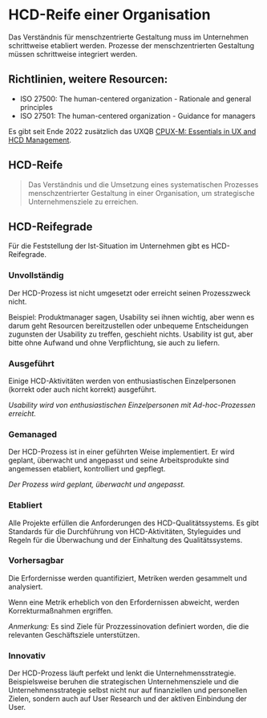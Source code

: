 # HCD-Reife einer Organisation

Das Verständnis für menschzentrierte Gestaltung muss im Unternehmen schrittweise etabliert werden.
Prozesse der menschzentrierten Gestaltung müssen schrittweise integriert werden.

## Richtlinien, weitere Resourcen:

- ISO 27500: The human-centered organization - Rationale and general principles
- ISO 27501: The human-centered organization - Guidance for managers

Es gibt seit Ende 2022 zusätzlich das UXQB 
[CPUX-M: Essentials in UX and HCD Management](https://www.uxqb.org/de/ux-training-und-zertifizierung/cpux-m/).

## HCD-Reife

> Das Verständnis und die Umsetzung eines systematischen Prozesses menschzentrierter
> Gestaltung in einer Organisation, um strategische Unternehmensziele zu erreichen.


## HCD-Reifegrade

Für die Feststellung der Ist-Situation im Unternehmen gibt es HCD-Reifegrade.

<div class="grid">
<div class="card"><div markdown="1">

### Unvollständig

Der HCD-Prozess ist nicht umgesetzt oder erreicht seinen Prozesszweck nicht.

Beispiel: Produktmanager sagen, Usability sei ihnen wichtig, aber wenn 
es darum geht Resourcen bereitzustellen oder unbequeme Entscheidungen zugunsten
der Usability zu treffen, geschieht nichts. Usability ist gut, aber bitte ohne
Aufwand und ohne Verpflichtung, sie auch zu liefern. 

</div></div>
<div class="card"><div markdown="1">

### Ausgeführt

Einige HCD-Aktivitäten werden von enthusiastischen Einzelpersonen (korrekt oder 
auch nicht korrekt) ausgeführt.

*Usability wird von enthusiastischen Einzelpersonen mit Ad-hoc-Prozessen erreicht.*

</div></div>
<div class="card"><div markdown="1">

### Gemanaged

Der HCD-Prozess ist in einer geführten Weise implementiert. Er wird geplant, 
überwacht und angepasst und seine Arbeitsprodukte sind angemessen etabliert,
kontrolliert und gepflegt.

*Der Prozess wird geplant, überwacht und angepasst.*

</div></div>
<div class="card"><div markdown="1">

### Etabliert

Alle Projekte erfüllen die Anforderungen des HCD-Qualitätssystems.
Es gibt Standards für die Durchführung von HCD-Aktivitäten, Styleguides und
Regeln für die Überwachung und der Einhaltung  des Qualitätssystems.

</div></div>
<div class="card"><div markdown="1">

### Vorhersagbar

Die Erfordernisse werden quantifiziert, Metriken werden gesammelt und 
analysiert.

Wenn eine Metrik erheblich von den Erfordernissen abweicht, werden 
Korrekturmaßnahmen ergriffen.

*Anmerkung:* Es sind Ziele für Prozzessinovation definiert worden, die 
die relevanten Geschäftsziele unterstützen.

</div></div>
<div class="card"><div markdown="1">

### Innovativ

Der HCD-Prozess läuft perfekt und lenkt die Unternehmensstrategie.
Beispielsweise beruhen die strategischen Unternehmensziele und die
Unternehmensstrategie selbst nicht nur auf finanziellen und 
personellen Zielen, sondern auch auf User Research und der aktiven
Einbindung der User.

<div></div></div>
